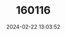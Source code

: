 ---
title: "160116"
category: "Iolaus carolinae"
draft: false
date: 2024-02-22 13:03:52
languages:
  English: ["Caroline's Sapphire"]
---